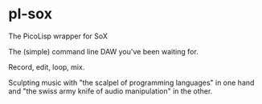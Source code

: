 # pl-sox
The PicoLisp wrapper for SoX

The (simple) command line DAW you've been waiting for.

Record, edit, loop, mix.
 
Sculpting music with "the scalpel of programming languages" in one hand and
"the swiss army knife of audio manipulation" in the other.
